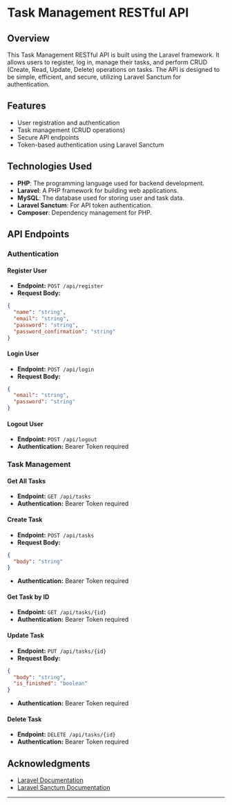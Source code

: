 # Task Management RESTful API

## Overview
This Task Management RESTful API is built using the Laravel framework. It allows users to register, log in, manage their tasks, and perform CRUD (Create, Read, Update, Delete) operations on tasks. The API is designed to be simple, efficient, and secure, utilizing Laravel Sanctum for authentication.

## Features
- User registration and authentication
- Task management (CRUD operations)
- Secure API endpoints
- Token-based authentication using Laravel Sanctum

## Technologies Used
- **PHP**: The programming language used for backend development.
- **Laravel**: A PHP framework for building web applications.
- **MySQL**: The database used for storing user and task data.
- **Laravel Sanctum**: For API token authentication.
- **Composer**: Dependency management for PHP.


## API Endpoints
### Authentication

#### Register User
- **Endpoint:** `POST /api/register`
- **Request Body:**
```json
{
  "name": "string",
  "email": "string",
  "password": "string",
  "password_confirmation": "string"
}
```

#### Login User
- **Endpoint:** `POST /api/login`
- **Request Body:**
```json
{
  "email": "string",
  "password": "string"
}
```

#### Logout User
- **Endpoint:** `POST /api/logout`
- **Authentication:** Bearer Token required

### Task Management

#### Get All Tasks
- **Endpoint:** `GET /api/tasks`
- **Authentication:** Bearer Token required

#### Create Task
- **Endpoint:** `POST /api/tasks`
- **Request Body:**
```json
{
  "body": "string"
}
```
- **Authentication:** Bearer Token required

#### Get Task by ID
- **Endpoint:** `GET /api/tasks/{id}`
- **Authentication:** Bearer Token required

#### Update Task
- **Endpoint:** `PUT /api/tasks/{id}`
- **Request Body:**
```json
{
  "body": "string",
  "is_finished": "boolean"
}
```
- **Authentication:** Bearer Token required

#### Delete Task
- **Endpoint:** `DELETE /api/tasks/{id}`
- **Authentication:** Bearer Token required


## Acknowledgments
- [Laravel Documentation](https://laravel.com/docs)
- [Laravel Sanctum Documentation](https://laravel.com/docs/sanctum)
---

